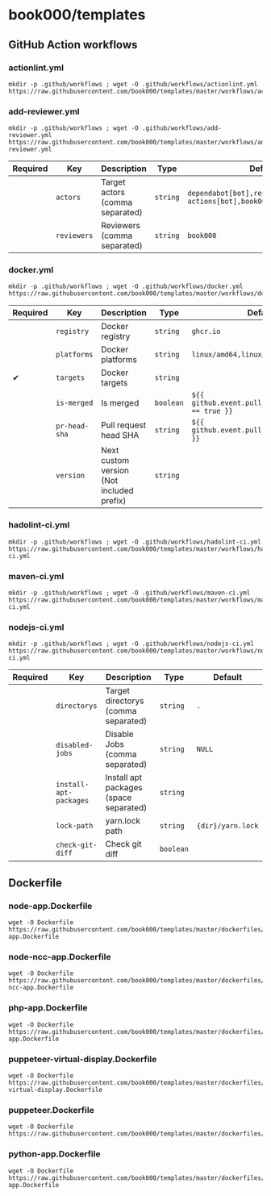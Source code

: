 # book000/templates

## GitHub Action workflows

### actionlint.yml

```shell
mkdir -p .github/workflows ; wget -O .github/workflows/actionlint.yml https://raw.githubusercontent.com/book000/templates/master/workflows/actionlint.yml
```

### add-reviewer.yml

```shell
mkdir -p .github/workflows ; wget -O .github/workflows/add-reviewer.yml https://raw.githubusercontent.com/book000/templates/master/workflows/add-reviewer.yml
```

| Required | Key | Description | Type | Default |
| --- | --- | --- | --- | --- |
|  | `actors` | Target actors (comma separated) | `string` | `dependabot[bot],renovate[bot],github-actions[bot],book000` |
|  | `reviewers` | Reviewers (comma separated) | `string` | `book000` |

### docker.yml

```shell
mkdir -p .github/workflows ; wget -O .github/workflows/docker.yml https://raw.githubusercontent.com/book000/templates/master/workflows/docker.yml
```

| Required | Key | Description | Type | Default |
| --- | --- | --- | --- | --- |
|  | `registry` | Docker registry | `string` | `ghcr.io` |
|  | `platforms` | Docker platforms | `string` | `linux/amd64,linux/arm64` |
| ✔ | `targets` | Docker targets | `string` |  |
|  | `is-merged` | Is merged | `boolean` | `${{ github.event.pull_request.merged == true }}` |
|  | `pr-head-sha` | Pull request head SHA | `string` | `${{ github.event.pull_request.head.sha }}` |
|  | `version` | Next custom version (Not included prefix) | `string` |  |

### hadolint-ci.yml

```shell
mkdir -p .github/workflows ; wget -O .github/workflows/hadolint-ci.yml https://raw.githubusercontent.com/book000/templates/master/workflows/hadolint-ci.yml
```

### maven-ci.yml

```shell
mkdir -p .github/workflows ; wget -O .github/workflows/maven-ci.yml https://raw.githubusercontent.com/book000/templates/master/workflows/maven-ci.yml
```

### nodejs-ci.yml

```shell
mkdir -p .github/workflows ; wget -O .github/workflows/nodejs-ci.yml https://raw.githubusercontent.com/book000/templates/master/workflows/nodejs-ci.yml
```

| Required | Key | Description | Type | Default |
| --- | --- | --- | --- | --- |
|  | `directorys` | Target directorys (comma separated) | `string` | `.` |
|  | `disabled-jobs` | Disable Jobs (comma separated) | `string` | `NULL` |
|  | `install-apt-packages` | Install apt packages (space separated) | `string` |  |
|  | `lock-path` | yarn.lock path | `string` | `{dir}/yarn.lock` |
|  | `check-git-diff` | Check git diff | `boolean` |  |

## Dockerfile

### node-app.Dockerfile

```shell
wget -O Dockerfile https://raw.githubusercontent.com/book000/templates/master/dockerfiles/node-app.Dockerfile
```

### node-ncc-app.Dockerfile

```shell
wget -O Dockerfile https://raw.githubusercontent.com/book000/templates/master/dockerfiles/node-ncc-app.Dockerfile
```

### php-app.Dockerfile

```shell
wget -O Dockerfile https://raw.githubusercontent.com/book000/templates/master/dockerfiles/php-app.Dockerfile
```

### puppeteer-virtual-display.Dockerfile

```shell
wget -O Dockerfile https://raw.githubusercontent.com/book000/templates/master/dockerfiles/puppeteer-virtual-display.Dockerfile
```

### puppeteer.Dockerfile

```shell
wget -O Dockerfile https://raw.githubusercontent.com/book000/templates/master/dockerfiles/puppeteer.Dockerfile
```

### python-app.Dockerfile

```shell
wget -O Dockerfile https://raw.githubusercontent.com/book000/templates/master/dockerfiles/python-app.Dockerfile
```
